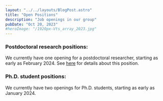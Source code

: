 ```yaml
---
layout: "../../layouts/BlogPost.astro"
title: "Open Positions"
description: "Job openings in our group"
pubDate: "Oct 20, 2023"
#heroImage: "/1920px-Vts_array_2023.jpg"
---
```


<h3>Postdoctoral research positions: </h3>
We currently have one opening for a postdoctoral researcher, starting as early as February 2024. See <a href="/UtahGRMMAPostdocJobAd.pdf">here</a> for details about this position. 

<h3>Ph.D. student positions:</h3>
We currently have two openings for Ph.D. students, starting as early as January 2024. 



